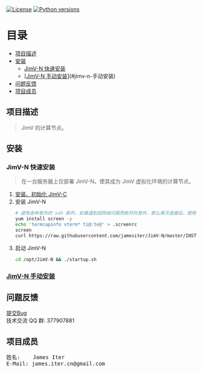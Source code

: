 [![License](https://img.shields.io/badge/License-GPL3-blue.svg)](http://www.gnu.org/licenses/gpl-3.0.html)
[![Python versions](https://img.shields.io/badge/Python-2.7.10-blue.svg)](https://www.python.org)


[TOC]: # "目录"

# 目录
- [项目描述](#项目描述)
- [安装](#安装)
    - [JimV-N 快速安装](#jimv-n-快速安装)
    - [[JimV-N 手动安装](docs/install.md)](#jimv-n-手动安装)
- [问题反馈](#问题反馈)
- [项目成员](#项目成员)


## 项目描述

> JimV 的计算节点。


## 安装

### JimV-N 快速安装
> 在一台服务器上仅部署 JimV-N。使其成为 JimV 虚拟化环境的计算节点。

1. [安装、初始化 JimV-C](https://github.com/jamesiter/JimV-C#%E5%AE%89%E8%A3%85)
2. 安装 JimV-N
    ``` bash
    # 避免各种意外的 ssh 断开。如果遇到因网络问题而断开的意外，那么再次连接后，使用 screen -r 可以恢复到断开前的终端环境。
    yum install screen -y
    echo 'termcapinfo xterm* ti@:te@' > .screenrc
    screen
    curl https://raw.githubusercontent.com/jamesiter/JimV-N/master/INSTALL.sh | bash -s -- --redis_host {x.x.x.x} --redis_password {password} --redis_port {port}
    ```
3. 启动 JimV-N
    ``` bash
    cd /opt/JimV-N && ./startup.sh
    ```


### [JimV-N 手动安装](docs/install.md)


## 问题反馈

[提交Bug](https://github.com/jamesiter/JimV-N/issues) <br> 技术交流 QQ 群:
377907881


## 项目成员

<pre>
姓名:    James Iter
E-Mail: james.iter.cn@gmail.com
</pre>

